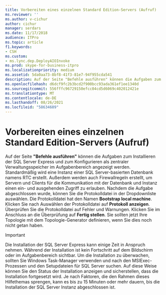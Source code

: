 ```yaml
---
title: Vorbereiten eines einzelnen Standard Edition-Servers (Aufruf)
ms.reviewer: ''
ms.author: v-cichur
author: cichur
manager: serdars
ms.date: 11/17/2018
audience: ITPro
ms.topic: article
f1.keywords:
- CSH
ms.custom:
- ms.lync.dep.DeployAIOInvoke
ms.prod: skype-for-business-itpro
ms.localizationpriority: medium
ms.assetid: 5da0aa73-8bf8-41f3-81e7-94f955cda541
description: Auf der Seite "Befehle ausführen" können die Aufgaben zum Installieren der SQL Server Express und zum Konfigurieren als zentraler Verwaltungsspeicher im Aufgabenbereich angezeigt werden. Standardmäßig wird eine Instanz einer SQL Server-basierten Datenbank namens RTC erstellt. Außerdem werden auch Firewallregeln erstellt, um Servern und Clients für die Kommunikation mit der Datenbank und Instanz einen ein- und ausgehenden Zugriff zu erlauben. Nachdem die Aufgabe abgeschlossen wurde, können Sie die Protokolldatei in der Dropdownliste auswählen. Die Protokolldatei hat den Namen Bootstrap local machine. Klicken Sie nach Auswählen der Protokolldatei auf Protokoll anzeigen. Überprüfen Sie die Protokolldatei auf Fehler und Warnungen. Klicken Sie im Anschluss an die Überprüfung auf Fertig stellen. Sie sollten jetzt Ihre Topologie mit dem Topologie-Generator definieren, wenn Sie dies noch nicht getan haben.
ms.openlocfilehash: d6dcf9fc2b3bcd2f900bcc93ada361ef1ee1340d
ms.sourcegitcommit: 556fffc96729150efcc04cd5d6069c402012421e
ms.translationtype: MT
ms.contentlocale: de-DE
ms.lasthandoff: 08/26/2021
ms.locfileid: "58634609"
---
```

# <a name="prepare-single-standard-edition-server-invoke"></a>Vorbereiten eines einzelnen Standard Edition-Servers (Aufruf)
 
Auf der Seite **"Befehle ausführen"** können die Aufgaben zum Installieren der SQL Server Express und zum Konfigurieren als zentraler Verwaltungsspeicher im Aufgabenbereich angezeigt werden. Standardmäßig wird eine Instanz einer SQL Server-basierten Datenbank namens RTC erstellt. Außerdem werden auch Firewallregeln erstellt, um Servern und Clients für die Kommunikation mit der Datenbank und Instanz einen ein- und ausgehenden Zugriff zu erlauben. Nachdem die Aufgabe abgeschlossen wurde, können Sie die Protokolldatei in der Dropdownliste auswählen. Die Protokolldatei hat den Namen **Bootstrap local machine**. Klicken Sie nach Auswählen der Protokolldatei auf **Protokoll anzeigen**. Überprüfen Sie die Protokolldatei auf Fehler und Warnungen. Klicken Sie im Anschluss an die Überprüfung auf **Fertig stellen**. Sie sollten jetzt Ihre Topologie mit dem Topologie-Generator definieren, wenn Sie dies noch nicht getan haben.
  
> [!IMPORTANT]
> Die Installation der SQL Server Express kann einige Zeit in Anspruch nehmen. Während der Installation ist kein Fortschritt auf dem Bildschirm oder im Aufgabenbereich sichtbar. Um die Installation zu überwachen, sollten Sie Windows Task-Manager verwenden und nach den MSIExec-Prozessen und den Setupdateien für SQL Server suchen. Auf diese Weise können Sie den Status der Installation anzeigen und sicherstellen, dass die Installation fortgesetzt wird. Je nach Faktoren, die den Rahmen dieses Hilfethemas sprengen, kann es bis zu 15 Minuten oder mehr dauern, bis die Installation der SQL Server Instanz abgeschlossen ist. 
  

